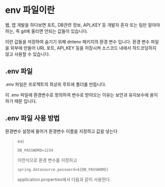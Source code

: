 # env 파일이란

웹, 앱 개발을 하다보면 포트, DB관련 정보, API_KEY 등 개발자 혼자 또는 팀만 알아야 하는, 즉 git에 올리면 안되는 값들이 있습니다.

이런 값들을 저장하여 숨기기 위해 dntenv 패키지의 환경 변수 입니다. 환경 변수 파일을 외부에 만들어 URL 포트, API_KEY 등을 저장시켜 소스코드 내에서 하드코딩하지 않고 사용할 수 있습니다.

## .env 파일

.env 파일은 프로젝트의 최상위 루트에 폴더를 만듭니다.

이 .env 파일에 환경변수로 정의하여 변수로 받아오는 이유는 보안과 유지보수에 용이하기 때문 입니다.

## .env 파일 사용 방법

환경변수 설정에 들어가 환경변수 이름을 지정하고 값을 넣는다

>ex) 
>
>``DB_PASSWORD=1234``
>
>이런식으로 환경 변수를 지정하고
>
>``spring.datasource.password=${DB_PASSWORD}``
>
>application.properties에서 다음과 같이 사용한다.    